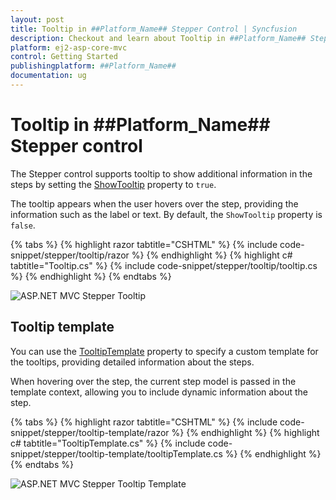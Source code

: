 ```yaml
---
layout: post
title: Tooltip in ##Platform_Name## Stepper Control | Syncfusion
description: Checkout and learn about Tooltip in ##Platform_Name## Stepper control of Syncfusion Essential JS 2 and more details.
platform: ej2-asp-core-mvc
control: Getting Started
publishingplatform: ##Platform_Name##
documentation: ug
---
```


# Tooltip in ##Platform_Name## Stepper control

The Stepper control supports tooltip to show additional information in the steps by setting the [ShowTooltip](https://help.syncfusion.com/cr/aspnetmvc-js2/Syncfusion.EJ2.Navigations.Stepper.html#Syncfusion_EJ2_Navigations_Stepper_ShowTooltip) property to `true`.

The tooltip appears when the user hovers over the step, providing the information such as the label or text. By default, the `ShowTooltip` property is `false`.

{% tabs %}
{% highlight razor tabtitle="CSHTML" %}
{% include code-snippet/stepper/tooltip/razor %}
{% endhighlight %}
{% highlight c# tabtitle="Tooltip.cs" %}
{% include code-snippet/stepper/tooltip/tooltip.cs %}
{% endhighlight %}
{% endtabs %}

![ASP.NET MVC Stepper Tooltip](images/stepper-tooltip.jpg)

## Tooltip template

You can use the [TooltipTemplate](https://help.syncfusion.com/cr/aspnetmvc-js2/Syncfusion.EJ2.Navigations.Stepper.html#Syncfusion_EJ2_Navigations_Stepper_TooltipTemplate) property to specify a custom template for the tooltips, providing detailed information about the steps.

When hovering over the step, the current step model is passed in the template context, allowing you to include dynamic information about the step.

{% tabs %}
{% highlight razor tabtitle="CSHTML" %}
{% include code-snippet/stepper/tooltip-template/razor %}
{% endhighlight %}
{% highlight c# tabtitle="TooltipTemplate.cs" %}
{% include code-snippet/stepper/tooltip-template/tooltipTemplate.cs %}
{% endhighlight %}
{% endtabs %}

![ASP.NET MVC Stepper Tooltip Template](images/stepper-tooltip-template.jpg)